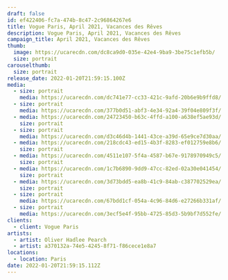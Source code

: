 ```yaml
---
draft: false
id: ef422406-fc7a-474b-8c47-2c96864267e6
title: Vogue Paris, April 2021, Vacances des Rêves
description: Vogue Paris, April 2021, Vacances des Rêves
campaign_title: April 2021, Vacances des Rêves
thumb:
  image: https://ucarecdn.com/dc8ca9d0-035e-42e4-9ba9-3be75c1efb5b/
  size: portrait
carouselthumb:
  size: portrait
release_date: 2022-01-20T21:59:15.100Z
media:
  - size: portrait
    media: https://ucarecdn.com/dc741e77-cc33-421c-9afd-20b6e9b9ffd8/
  - size: portrait
    media: https://ucarecdn.com/377b0d51-abf3-4e34-92a4-39f04e809f3f/
  - media: https://ucarecdn.com/24723450-b63c-4ffd-a100-a638ef5ae93d/
    size: portrait
  - size: portrait
    media: https://ucarecdn.com/d3c46d4b-1441-43ce-a39d-65e9ce7d30aa/
  - media: https://ucarecdn.com/218cdc43-ed15-4b3f-8283-ef012759e8b6/
    size: portrait
  - media: https://ucarecdn.com/4511e107-5f4a-4587-b67e-9178970949c5/
    size: portrait
  - media: https://ucarecdn.com/1c7b6890-9dd9-47cc-82ed-02a30e041454/
    size: portrait
  - media: https://ucarecdn.com/3d73bdd5-ea8b-41c9-84ab-c387702529ea/
    size: portrait
  - size: portrait
    media: https://ucarecdn.com/67bdd1cf-054a-4c96-84d6-e27266b331af/
  - size: portrait
    media: https://ucarecdn.com/3ecf5e4f-95bb-4725-85d3-5b9bf7d552fe/
clients:
  - client: Vogue Paris
artists:
  - artist: Oliver Hadlee Pearch
  - artist: a370132a-74e5-4245-8f71-f86cece1e8a7
locations:
  - location: Paris
date: 2022-01-20T21:59:15.112Z
---
```

